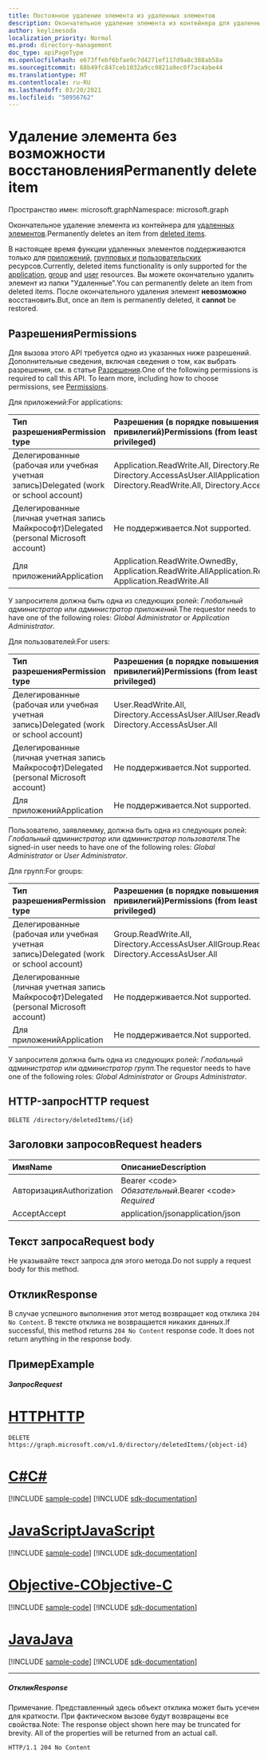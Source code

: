 ```yaml
---
title: Постоянное удаление элемента из удаленных элементов
description: Окончательное удаление элемента из контейнера для удаленных элементов.
author: keylimesoda
localization_priority: Normal
ms.prod: directory-management
doc_type: apiPageType
ms.openlocfilehash: e673ffebf6bfae9c7d4271ef117d9a8c388ab58a
ms.sourcegitcommit: 68b49fc847ceb1032a9cc9821a9ec0f7ac4abe44
ms.translationtype: MT
ms.contentlocale: ru-RU
ms.lasthandoff: 03/20/2021
ms.locfileid: "50956762"
---
```

# <a name="permanently-delete-item"></a><span data-ttu-id="08d02-103">Удаление элемента без возможности восстановления</span><span class="sxs-lookup"><span data-stu-id="08d02-103">Permanently delete item</span></span>

<span data-ttu-id="08d02-104">Пространство имен: microsoft.graph</span><span class="sxs-lookup"><span data-stu-id="08d02-104">Namespace: microsoft.graph</span></span>

<span data-ttu-id="08d02-105">Окончательное удаление элемента из контейнера для [удаленных элементов](../resources/directory.md).</span><span class="sxs-lookup"><span data-stu-id="08d02-105">Permanently deletes an item from [deleted items](../resources/directory.md).</span></span>

<span data-ttu-id="08d02-106">В настоящее время функции удаленных элементов поддерживаются только для [приложений,](../resources/application.md) [групповых и](../resources/group.md) [пользовательских](../resources/user.md) ресурсов.</span><span class="sxs-lookup"><span data-stu-id="08d02-106">Currently, deleted items functionality is only supported for the [application](../resources/application.md), [group](../resources/group.md) and [user](../resources/user.md) resources.</span></span> <span data-ttu-id="08d02-107">Вы можете окончательно удалить элемент из папки "Удаленные".</span><span class="sxs-lookup"><span data-stu-id="08d02-107">You can permanently delete an item from deleted items.</span></span> <span data-ttu-id="08d02-108">После окончательного удаления элемент **невозможно** восстановить.</span><span class="sxs-lookup"><span data-stu-id="08d02-108">But, once an item is permanently deleted, it **cannot** be restored.</span></span>

## <a name="permissions"></a><span data-ttu-id="08d02-109">Разрешения</span><span class="sxs-lookup"><span data-stu-id="08d02-109">Permissions</span></span>
<span data-ttu-id="08d02-p102">Для вызова этого API требуется одно из указанных ниже разрешений. Дополнительные сведения, включая сведения о том, как выбрать разрешения, см. в статье [Разрешения](/graph/permissions-reference).</span><span class="sxs-lookup"><span data-stu-id="08d02-p102">One of the following permissions is required to call this API. To learn more, including how to choose permissions, see [Permissions](/graph/permissions-reference).</span></span>

<span data-ttu-id="08d02-112">Для приложений:</span><span class="sxs-lookup"><span data-stu-id="08d02-112">For applications:</span></span>

|<span data-ttu-id="08d02-113">Тип разрешения</span><span class="sxs-lookup"><span data-stu-id="08d02-113">Permission type</span></span>      | <span data-ttu-id="08d02-114">Разрешения (в порядке повышения привилегий)</span><span class="sxs-lookup"><span data-stu-id="08d02-114">Permissions (from least to most privileged)</span></span>              |
|:--------------------|:---------------------------------------------------------|
|<span data-ttu-id="08d02-115">Делегированные (рабочая или учебная учетная запись)</span><span class="sxs-lookup"><span data-stu-id="08d02-115">Delegated (work or school account)</span></span> | <span data-ttu-id="08d02-116">Application.ReadWrite.All, Directory.ReadWrite.All, Directory.AccessAsUser.All</span><span class="sxs-lookup"><span data-stu-id="08d02-116">Application.ReadWrite.All, Directory.ReadWrite.All, Directory.AccessAsUser.All</span></span>    |
|<span data-ttu-id="08d02-117">Делегированные (личная учетная запись Майкрософт)</span><span class="sxs-lookup"><span data-stu-id="08d02-117">Delegated (personal Microsoft account)</span></span> | <span data-ttu-id="08d02-118">Не поддерживается.</span><span class="sxs-lookup"><span data-stu-id="08d02-118">Not supported.</span></span>    |
|<span data-ttu-id="08d02-119">Для приложений</span><span class="sxs-lookup"><span data-stu-id="08d02-119">Application</span></span> | <span data-ttu-id="08d02-120">Application.ReadWrite.OwnedBy, Application.ReadWrite.All</span><span class="sxs-lookup"><span data-stu-id="08d02-120">Application.ReadWrite.OwnedBy, Application.ReadWrite.All</span></span> |

<span data-ttu-id="08d02-121">У запросителя должна быть одна из следующих ролей: *Глобальный администратор* или *администратор приложений.*</span><span class="sxs-lookup"><span data-stu-id="08d02-121">The requestor needs to have one of the following roles: *Global Administrator* or *Application Administrator*.</span></span>

<span data-ttu-id="08d02-122">Для пользователей:</span><span class="sxs-lookup"><span data-stu-id="08d02-122">For users:</span></span>

|<span data-ttu-id="08d02-123">Тип разрешения</span><span class="sxs-lookup"><span data-stu-id="08d02-123">Permission type</span></span>      | <span data-ttu-id="08d02-124">Разрешения (в порядке повышения привилегий)</span><span class="sxs-lookup"><span data-stu-id="08d02-124">Permissions (from least to most privileged)</span></span>              |
|:--------------------|:---------------------------------------------------------|
|<span data-ttu-id="08d02-125">Делегированные (рабочая или учебная учетная запись)</span><span class="sxs-lookup"><span data-stu-id="08d02-125">Delegated (work or school account)</span></span> | <span data-ttu-id="08d02-126">User.ReadWrite.All, Directory.AccessAsUser.All</span><span class="sxs-lookup"><span data-stu-id="08d02-126">User.ReadWrite.All, Directory.AccessAsUser.All</span></span> |
|<span data-ttu-id="08d02-127">Делегированные (личная учетная запись Майкрософт)</span><span class="sxs-lookup"><span data-stu-id="08d02-127">Delegated (personal Microsoft account)</span></span> | <span data-ttu-id="08d02-128">Не поддерживается.</span><span class="sxs-lookup"><span data-stu-id="08d02-128">Not supported.</span></span> |
|<span data-ttu-id="08d02-129">Для приложений</span><span class="sxs-lookup"><span data-stu-id="08d02-129">Application</span></span> | <span data-ttu-id="08d02-130">Не поддерживается.</span><span class="sxs-lookup"><span data-stu-id="08d02-130">Not supported.</span></span> |

<span data-ttu-id="08d02-131">Пользователю, заявляемму, должна быть одна из следующих ролей: *Глобальный администратор* или *администратор пользователя.*</span><span class="sxs-lookup"><span data-stu-id="08d02-131">The signed-in user needs to have one of the following roles: *Global Administrator* or *User Administrator*.</span></span>

<span data-ttu-id="08d02-132">Для групп:</span><span class="sxs-lookup"><span data-stu-id="08d02-132">For groups:</span></span>

|<span data-ttu-id="08d02-133">Тип разрешения</span><span class="sxs-lookup"><span data-stu-id="08d02-133">Permission type</span></span>      | <span data-ttu-id="08d02-134">Разрешения (в порядке повышения привилегий)</span><span class="sxs-lookup"><span data-stu-id="08d02-134">Permissions (from least to most privileged)</span></span>              |
|:--------------------|:---------------------------------------------------------|
|<span data-ttu-id="08d02-135">Делегированные (рабочая или учебная учетная запись)</span><span class="sxs-lookup"><span data-stu-id="08d02-135">Delegated (work or school account)</span></span> | <span data-ttu-id="08d02-136">Group.ReadWrite.All, Directory.AccessAsUser.All</span><span class="sxs-lookup"><span data-stu-id="08d02-136">Group.ReadWrite.All, Directory.AccessAsUser.All</span></span> |
|<span data-ttu-id="08d02-137">Делегированные (личная учетная запись Майкрософт)</span><span class="sxs-lookup"><span data-stu-id="08d02-137">Delegated (personal Microsoft account)</span></span> | <span data-ttu-id="08d02-138">Не поддерживается.</span><span class="sxs-lookup"><span data-stu-id="08d02-138">Not supported.</span></span>    |
|<span data-ttu-id="08d02-139">Для приложений</span><span class="sxs-lookup"><span data-stu-id="08d02-139">Application</span></span> | <span data-ttu-id="08d02-140">Не поддерживается.</span><span class="sxs-lookup"><span data-stu-id="08d02-140">Not supported.</span></span> |

<span data-ttu-id="08d02-141">У запросителя должна быть одна из следующих ролей: *Глобальный администратор* или *администратор групп.*</span><span class="sxs-lookup"><span data-stu-id="08d02-141">The requestor needs to have one of the following roles: *Global Administrator* or *Groups Administrator*.</span></span>

## <a name="http-request"></a><span data-ttu-id="08d02-142">HTTP-запрос</span><span class="sxs-lookup"><span data-stu-id="08d02-142">HTTP request</span></span>
<!-- { "blockType": "ignored" } -->
```http
DELETE /directory/deletedItems/{id}
```
## <a name="request-headers"></a><span data-ttu-id="08d02-143">Заголовки запросов</span><span class="sxs-lookup"><span data-stu-id="08d02-143">Request headers</span></span>
| <span data-ttu-id="08d02-144">Имя</span><span class="sxs-lookup"><span data-stu-id="08d02-144">Name</span></span>       | <span data-ttu-id="08d02-145">Описание</span><span class="sxs-lookup"><span data-stu-id="08d02-145">Description</span></span>|
|:---------------|:----------|
| <span data-ttu-id="08d02-146">Авторизация</span><span class="sxs-lookup"><span data-stu-id="08d02-146">Authorization</span></span>  | <span data-ttu-id="08d02-147">Bearer &lt;code&gt; *Обязательный*.</span><span class="sxs-lookup"><span data-stu-id="08d02-147">Bearer &lt;code&gt; *Required*</span></span>|
| <span data-ttu-id="08d02-148">Accept</span><span class="sxs-lookup"><span data-stu-id="08d02-148">Accept</span></span>  | <span data-ttu-id="08d02-149">application/json</span><span class="sxs-lookup"><span data-stu-id="08d02-149">application/json</span></span> |

## <a name="request-body"></a><span data-ttu-id="08d02-150">Текст запроса</span><span class="sxs-lookup"><span data-stu-id="08d02-150">Request body</span></span>
<span data-ttu-id="08d02-151">Не указывайте текст запроса для этого метода.</span><span class="sxs-lookup"><span data-stu-id="08d02-151">Do not supply a request body for this method.</span></span>

## <a name="response"></a><span data-ttu-id="08d02-152">Отклик</span><span class="sxs-lookup"><span data-stu-id="08d02-152">Response</span></span>

<span data-ttu-id="08d02-p103">В случае успешного выполнения этот метод возвращает код отклика `204 No Content`. В тексте отклика не возвращается никаких данных.</span><span class="sxs-lookup"><span data-stu-id="08d02-p103">If successful, this method returns `204 No Content` response code. It does not return anything in the response body.</span></span>

## <a name="example"></a><span data-ttu-id="08d02-155">Пример</span><span class="sxs-lookup"><span data-stu-id="08d02-155">Example</span></span>
##### <a name="request"></a><span data-ttu-id="08d02-156">Запрос</span><span class="sxs-lookup"><span data-stu-id="08d02-156">Request</span></span>


# <a name="http"></a>[<span data-ttu-id="08d02-157">HTTP</span><span class="sxs-lookup"><span data-stu-id="08d02-157">HTTP</span></span>](#tab/http)
<!-- {
  "blockType": "request",
  "name": "delete_directory"
}-->
```http
DELETE https://graph.microsoft.com/v1.0/directory/deletedItems/{object-id}
```
# <a name="c"></a>[<span data-ttu-id="08d02-158">C#</span><span class="sxs-lookup"><span data-stu-id="08d02-158">C#</span></span>](#tab/csharp)
[!INCLUDE [sample-code](../includes/snippets/csharp/delete-directory-csharp-snippets.md)]
[!INCLUDE [sdk-documentation](../includes/snippets/snippets-sdk-documentation-link.md)]

# <a name="javascript"></a>[<span data-ttu-id="08d02-159">JavaScript</span><span class="sxs-lookup"><span data-stu-id="08d02-159">JavaScript</span></span>](#tab/javascript)
[!INCLUDE [sample-code](../includes/snippets/javascript/delete-directory-javascript-snippets.md)]
[!INCLUDE [sdk-documentation](../includes/snippets/snippets-sdk-documentation-link.md)]

# <a name="objective-c"></a>[<span data-ttu-id="08d02-160">Objective-C</span><span class="sxs-lookup"><span data-stu-id="08d02-160">Objective-C</span></span>](#tab/objc)
[!INCLUDE [sample-code](../includes/snippets/objc/delete-directory-objc-snippets.md)]
[!INCLUDE [sdk-documentation](../includes/snippets/snippets-sdk-documentation-link.md)]

# <a name="java"></a>[<span data-ttu-id="08d02-161">Java</span><span class="sxs-lookup"><span data-stu-id="08d02-161">Java</span></span>](#tab/java)
[!INCLUDE [sample-code](../includes/snippets/java/delete-directory-java-snippets.md)]
[!INCLUDE [sdk-documentation](../includes/snippets/snippets-sdk-documentation-link.md)]

---

##### <a name="response"></a><span data-ttu-id="08d02-162">Отклик</span><span class="sxs-lookup"><span data-stu-id="08d02-162">Response</span></span>
<span data-ttu-id="08d02-p104">Примечание. Представленный здесь объект отклика может быть усечен для краткости. При фактическом вызове будут возвращены все свойства.</span><span class="sxs-lookup"><span data-stu-id="08d02-p104">Note: The response object shown here may be truncated for brevity. All of the properties will be returned from an actual call.</span></span>
<!-- {
  "blockType": "response",
  "truncated": true
} -->
```http
HTTP/1.1 204 No Content
```

<!-- uuid: 8fcb5dbc-d5aa-4681-8e31-b001d5168d79
2015-10-25 14:57:30 UTC -->
<!-- {
  "type": "#page.annotation",
  "description": "Delete directory",
  "keywords": "",
  "section": "documentation",
  "tocPath": "",
  "suppressions": [
  ]
}-->

